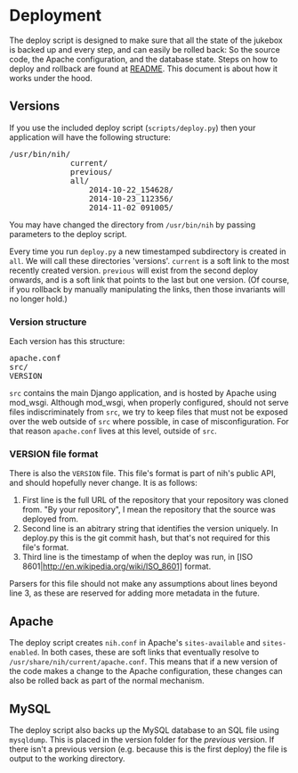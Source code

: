 # Deployment
The deploy script is designed to make sure that all the state of the jukebox is backed up and every step, and can easily be rolled back: So the source code, the Apache configuration, and the database state. Steps on how to deploy and rollback are found at [README](../README.md). This document is about how it works under the hood.

## Versions
If you use the included deploy script (`scripts/deploy.py`) then your application will have the following structure:
<pre>/usr/bin/nih/
             current/
             previous/
             all/
                 2014-10-22_154628/
                 2014-10-23_112356/
                 2014-11-02_091005/
</pre>

You may have changed the directory from `/usr/bin/nih` by passing parameters to the deploy script.

Every time you run `deploy.py` a new timestamped subdirectory is created in `all`. We will call these directories 'versions'. `current` is a soft link to the most recently created version. `previous` will exist from the second deploy onwards, and is a soft link that points to the last but one version. (Of course, if you rollback by manually manipulating the links, then those invariants will no longer hold.)

### Version structure
Each version has this structure:
<pre>apache.conf
src/
VERSION</pre>

`src` contains the main Django application, and is hosted by Apache using mod_wsgi. Although mod_wsgi, when properly configured, should not serve files indiscriminately from `src`, we try to keep files that must not be exposed over the web outside of `src` where possible, in case of misconfiguration. For that reason `apache.conf` lives at this level, outside of `src`.

### VERSION file format
There is also the `VERSION` file. This file's format is part of nih's public API, and should hopefully never change. It is as follows:
1. First line is the full URL of the repository that your repository was cloned from. "By your repository", I mean the repository that the source was deployed from.
2. Second line is an abitrary string that identifies the version uniquely. In deploy.py this is the git commit hash, but that's not required for this file's format.
3. Third line is the timestamp of when the deploy was run, in [ISO 8601|http://en.wikipedia.org/wiki/ISO_8601] format.

Parsers for this file should not make any assumptions about lines beyond line 3, as these are reserved for adding more metadata in the future.

## Apache
The deploy script creates `nih.conf` in Apache's `sites-available` and `sites-enabled`. In both cases, these are soft links that eventually resolve to `/usr/share/nih/current/apache.conf`. This means that if a new version of the code makes a change to the Apache configuration, these changes can also be rolled back as part of the normal mechanism.

## MySQL
The deploy script also backs up the MySQL database to an SQL file using `mysqldump`. This is placed in the version folder for the *previous* version. If there isn't a previous version (e.g. because this is the first deploy) the file is output to the working directory.
